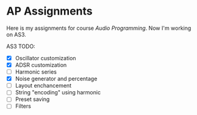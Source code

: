 # AP Assignments

Here is my assignments for course *Audio Programming*. Now I'm working on AS3.

AS3 TODO:

- [x] Oscillator customization
- [x] ADSR customization
- [ ] Harmonic series
- [x] Noise generator and percentage
- [ ] Layout enchancement
- [ ] String "encoding" using harmonic
- [ ] Preset saving
- [ ] Filters
